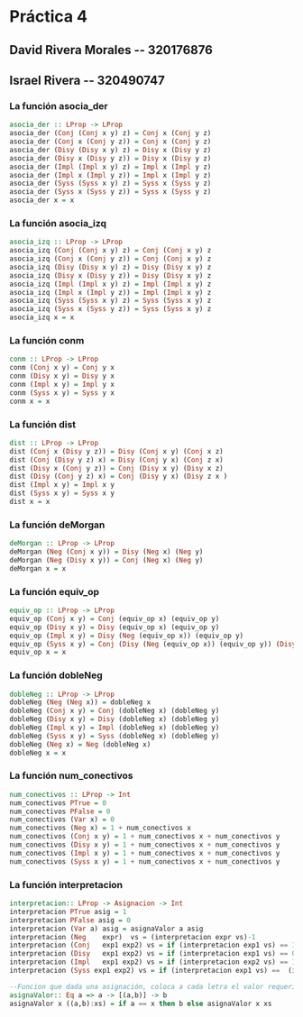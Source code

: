 # Práctica 4

## David Rivera Morales -- 320176876

## Israel Rivera -- 320490747

### La función asocia_der

<!-- Función que recibe una LProp y aplica la ley de la asociatividad hacia la derecha sobre los elementos de

la expresión.  -->

```haskell
asocia_der :: LProp -> LProp
asocia_der (Conj (Conj x y) z) = Conj x (Conj y z)
asocia_der (Conj x (Conj y z)) = Conj x (Conj y z)
asocia_der (Disy (Disy x y) z) = Disy x (Disy y z)
asocia_der (Disy x (Disy y z)) = Disy x (Disy y z)
asocia_der (Impl (Impl x y) z) = Impl x (Impl y z)
asocia_der (Impl x (Impl y z)) = Impl x (Impl y z)
asocia_der (Syss (Syss x y) z) = Syss x (Syss y z)
asocia_der (Syss x (Syss y z)) = Syss x (Syss y z)
asocia_der x = x
```

### La función asocia_izq

<!-- Función que recibe una LProp y aplica la ley de la asociatividad hacia la izquierda sobre los elementos de

la expresión.-->

```haskell
asocia_izq :: LProp -> LProp
asocia_izq (Conj (Conj x y) z) = Conj (Conj x y) z
asocia_izq (Conj x (Conj y z)) = Conj (Conj x y) z
asocia_izq (Disy (Disy x y) z) = Disy (Disy x y) z
asocia_izq (Disy x (Disy y z)) = Disy (Disy x y) z
asocia_izq (Impl (Impl x y) z) = Impl (Impl x y) z
asocia_izq (Impl x (Impl y z)) = Impl (Impl x y) z
asocia_izq (Syss (Syss x y) z) = Syss (Syss x y) z
asocia_izq (Syss x (Syss y z)) = Syss (Syss x y) z
asocia_izq x = x
```

### La función conm

<!-- Función que recibe una LPropr y aplica la ley de la conmutatividad de forma exhaustiva sobre los elementos
 de la expresión cuyo operador lógico sea conjunción o disyunción. -->

```haskell
conm :: LProp -> LProp
conm (Conj x y) = Conj y x
conm (Disy x y) = Disy y x
conm (Impl x y) = Impl y x
conm (Syss x y) = Syss y x
conm x = x
```

### La función dist

<!-- Función que recibe una LProp y aplica la ley de distributividad de forma exhaustiva sobre toda la 
expresión. -->

```haskell
dist :: LProp -> LProp
dist (Conj x (Disy y z)) = Disy (Conj x y) (Conj x z)
dist (Conj (Disy y z) x) = Disy (Conj y x) (Conj z x)
dist (Disy x (Conj y z)) = Conj (Disy x y) (Disy x z)
dist (Disy (Conj y z) x) = Conj (Disy y x) (Disy z x )
dist (Impl x y) = Impl x y
dist (Syss x y) = Syss x y
dist x = x
```

### La función deMorgan

<!-- Función que le aplica a una LProp las leyes de De morgan. -->

```haskell
deMorgan :: LProp -> LProp
deMorgan (Neg (Conj x y)) = Disy (Neg x) (Neg y)
deMorgan (Neg (Disy x y)) = Conj (Neg x) (Neg y)
deMorgan x = x
```

### La función equiv_op

<!-- Función que recibe una LProp y aplica la equivalencia de operadores  -->

```haskell
equiv_op :: LProp -> LProp
equiv_op (Conj x y) = Conj (equiv_op x) (equiv_op y)
equiv_op (Disy x y) = Disy (equiv_op x) (equiv_op y)
equiv_op (Impl x y) = Disy (Neg (equiv_op x)) (equiv_op y)
equiv_op (Syss x y) = Conj (Disy (Neg (equiv_op x)) (equiv_op y)) (Disy (Neg (equiv_op y)) (equiv_op x))
equiv_op x = x
```

### La función dobleNeg

<!-- Función que quita las dobles negaciones de una LProp.  -->

```haskell
dobleNeg :: LProp -> LProp
dobleNeg (Neg (Neg x)) = dobleNeg x
dobleNeg (Conj x y) = Conj (dobleNeg x) (dobleNeg y)
dobleNeg (Disy x y) = Disy (dobleNeg x) (dobleNeg y)
dobleNeg (Impl x y) = Impl (dobleNeg x) (dobleNeg y)
dobleNeg (Syss x y) = Syss (dobleNeg x) (dobleNeg y)
dobleNeg (Neg x) = Neg (dobleNeg x)
dobleNeg x = x
```

### La función num_conectivos

<!-- Función que redibe una LProp y contesta con el número de conectivos lógicos en la expresión. -->

```haskell
num_conectivos :: LProp -> Int
num_conectivos PTrue = 0
num_conectivos PFalse = 0
num_conectivos (Var x) = 0
num_conectivos (Neg x) = 1 + num_conectivos x
num_conectivos (Conj x y) = 1 + num_conectivos x + num_conectivos y
num_conectivos (Disy x y) = 1 + num_conectivos x + num_conectivos y
num_conectivos (Impl x y) = 1 + num_conectivos x + num_conectivos y
num_conectivos (Syss x y) = 1 + num_conectivos x + num_conectivos y
```

### La función interpretacion

<!-- Esta función va a tomar una LProp ψ y una asignación para regresar la interpretacion de ψ a partir de

los valores de la asignación. -->

```haskell
interpretacion:: LProp -> Asignacion -> Int
interpretacion PTrue asig = 1
interpretacion PFalse asig = 0
interpretacion (Var a) asig = asignaValor a asig
interpretacion (Neg    expr)  vs = (interpretacion expr vs)-1
interpretacion (Conj   exp1 exp2) vs = if (interpretacion exp1 vs) == 1 && (interpretacion exp2 vs) == 1 then 1 else 0
interpretacion (Disy   exp1 exp2) vs = if (interpretacion exp1 vs) == 0 || (interpretacion exp2 vs) == 0 then 1 else 0 --check this
interpretacion (Impl   exp1 exp2) vs = if (interpretacion exp2 vs) == 1 || (interpretacion exp1 vs)-1 == 0 then 0 else 1
interpretacion (Syss exp1 exp2) vs = if (interpretacion exp1 vs) ==  (interpretacion exp2 vs) then 1 else 0

--Funcion que dada una asignación, coloca a cada letra el valor requerido. Auxiliar de interpretación
asignaValor:: Eq a => a -> [(a,b)] -> b
asignaValor x ((a,b):xs) = if a == x then b else asignaValor x xs
```
